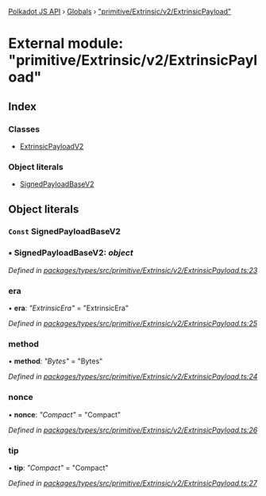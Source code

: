 [Polkadot JS API](../README.md) › [Globals](../globals.md) › ["primitive/Extrinsic/v2/ExtrinsicPayload"](_primitive_extrinsic_v2_extrinsicpayload_.md)

# External module: "primitive/Extrinsic/v2/ExtrinsicPayload"

## Index

### Classes

* [ExtrinsicPayloadV2](../classes/_primitive_extrinsic_v2_extrinsicpayload_.extrinsicpayloadv2.md)

### Object literals

* [SignedPayloadBaseV2](_primitive_extrinsic_v2_extrinsicpayload_.md#const-signedpayloadbasev2)

## Object literals

### `Const` SignedPayloadBaseV2

### ▪ **SignedPayloadBaseV2**: *object*

*Defined in [packages/types/src/primitive/Extrinsic/v2/ExtrinsicPayload.ts:23](https://github.com/polkadot-js/api/blob/fbbbcd2612/packages/types/src/primitive/Extrinsic/v2/ExtrinsicPayload.ts#L23)*

###  era

• **era**: *"ExtrinsicEra"* = "ExtrinsicEra"

*Defined in [packages/types/src/primitive/Extrinsic/v2/ExtrinsicPayload.ts:25](https://github.com/polkadot-js/api/blob/fbbbcd2612/packages/types/src/primitive/Extrinsic/v2/ExtrinsicPayload.ts#L25)*

###  method

• **method**: *"Bytes"* = "Bytes"

*Defined in [packages/types/src/primitive/Extrinsic/v2/ExtrinsicPayload.ts:24](https://github.com/polkadot-js/api/blob/fbbbcd2612/packages/types/src/primitive/Extrinsic/v2/ExtrinsicPayload.ts#L24)*

###  nonce

• **nonce**: *"Compact<Index>"* = "Compact<Index>"

*Defined in [packages/types/src/primitive/Extrinsic/v2/ExtrinsicPayload.ts:26](https://github.com/polkadot-js/api/blob/fbbbcd2612/packages/types/src/primitive/Extrinsic/v2/ExtrinsicPayload.ts#L26)*

###  tip

• **tip**: *"Compact<Balance>"* = "Compact<Balance>"

*Defined in [packages/types/src/primitive/Extrinsic/v2/ExtrinsicPayload.ts:27](https://github.com/polkadot-js/api/blob/fbbbcd2612/packages/types/src/primitive/Extrinsic/v2/ExtrinsicPayload.ts#L27)*
